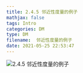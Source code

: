 ```yaml
---
title: 2.4.5 邻近性度量的例子
mathjax: false
tags: Intro
categories: DM
type: DM
filename:  邻近性度量的例子
date: 2021-05-25 22:53:47
---
```

<!--more -->

![2.4.5 邻近性度量的例子](2.4.5/2.4.5%20%E9%82%BB%E8%BF%91%E6%80%A7%E5%BA%A6%E9%87%8F%E7%9A%84%E4%BE%8B%E5%AD%90.svg)

